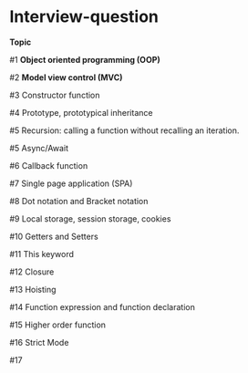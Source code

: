 # Interview-question

**Topic**


#1 **Object oriented programming (OOP)**


#2 **Model view control (MVC)**


#3 Constructor function


#4 Prototype, prototypical inheritance

#5 Recursion: calling a function without recalling an iteration.

#5 Async/Await

#6 Callback function

#7 Single page application (SPA)

#8 Dot notation and Bracket notation

#9 Local storage, session storage, cookies

#10 Getters and Setters

#11 This keyword

#12 Closure

#13 Hoisting

#14 Function expression and function declaration

#15 Higher order function

#16 Strict Mode

#17 

